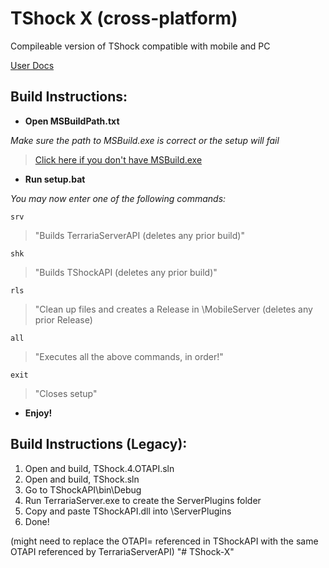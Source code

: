 # TShock X (cross-platform)

 Compileable version of TShock compatible with mobile and PC
 
[User Docs](https://tshock.readme.io/docs/getting-started)


## Build Instructions:

- **Open MSBuildPath.txt**

*Make sure the path to MSBuild.exe is correct or the setup will fail*

> <a href="https://visualstudio.microsoft.com/thank-you-downloading-visual-studio/?sku=BuildTools&rel=16">Click here if you don't have MSBuild.exe</a>

- **Run setup.bat**

*You may now enter one of the following commands:*

```srv```
> "Builds TerrariaServerAPI (deletes any prior build)"

```shk``` 
> "Builds TShockAPI (deletes any prior build)"

```rls``` 
> "Clean up files and creates a Release in \MobileServer (deletes any prior Release)

```all``` 
> "Executes all the above commands, in order!"

```exit``` 
> "Closes setup"

- **Enjoy!**

## Build Instructions (Legacy):
1. Open and build, TShock.4.OTAPI.sln
2. Open and build, TShock.sln
3. Go to TShockAPI\bin\Debug
4. Run TerrariaServer.exe to create the ServerPlugins folder
5. Copy and paste TShockAPI.dll into \ServerPlugins
6. Done!

(might need to replace the OTAPI= referenced in TShockAPI with the same OTAPI referenced by TerrariaServerAPI)
"# TShock-X" 
